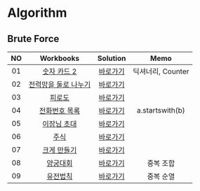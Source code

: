 # Algorithm 

## Brute Force
|<center>NO|<center>Workbooks|<center>Solution|<center>Memo|
|:---:|:---:|:---:|:---:|
|01|[숫자 카드 2](https://www.acmicpc.net/problem/10816)|[바로가기](./Solution/숫자%20카드%202)| 딕셔너리, Counter|
|02|[전력망을 둘로 나누기](https://school.programmers.co.kr/learn/courses/30/lessons/86971)|[바로가기](./Solution/전력망을%20둘로%20나누기)||
|03|[피로도](https://school.programmers.co.kr/learn/courses/30/lessons/87946)|[바로가기](./Solution/피로도)| |
|04|[전화번호 목록](https://school.programmers.co.kr/learn/courses/30/lessons/42577)|[<center>바로가기](./Solution/전화번호%20목록)| a.startswith(b) |
|05|[이장님 초대](https://www.acmicpc.net/problem/9237)|[바로가기](./Solution/이장님%20초대)| |
|06|[주식](https://www.acmicpc.net/problem/11501)|[바로가기](./Solution/주식)| |
|07|[크게 만들기](https://www.acmicpc.net/problem/2812)|[바로가기](./Solution/크게%20만들기)| |
|08|[양궁대회](https://school.programmers.co.kr/learn/courses/30/lessons/92342)|[바로가기](./Solution/양궁대회)| 중복 조합 |
|09|[유전법칙](https://school.programmers.co.kr/learn/courses/15008/lessons/121685)|[바로가기](./Solution/유전법칙)| 중복 순열|


